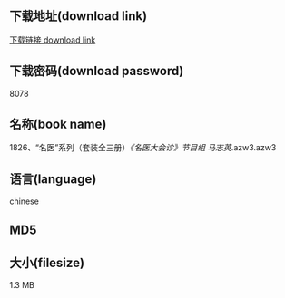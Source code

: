 ## 下载地址(download link)
[下载链接 download link](https://voluble-croquembouche-d321dc.netlify.app/?s=1826%E3%80%81%E2%80%9C%E5%90%8D%E5%8C%BB%E2%80%9D%E7%B3%BB%E5%88%97%EF%BC%88%E5%A5%97%E8%A3%85%E5%85%A8%E4%B8%89%E5%86%8C%EF%BC%89_%E3%80%8A%E5%90%8D%E5%8C%BB%E5%A4%A7%E4%BC%9A%E8%AF%8A%E3%80%8B%E8%8A%82%E7%9B%AE%E7%BB%84+%E9%A9%AC%E5%BF%97%E8%8B%B1_.azw3)

## 下载密码(download password)
8078

## 名称(book name)
1826、“名医”系列（套装全三册）_《名医大会诊》节目组 马志英_.azw3.azw3

## 语言(language)
chinese

## MD5


## 大小(filesize)
1.3 MB
